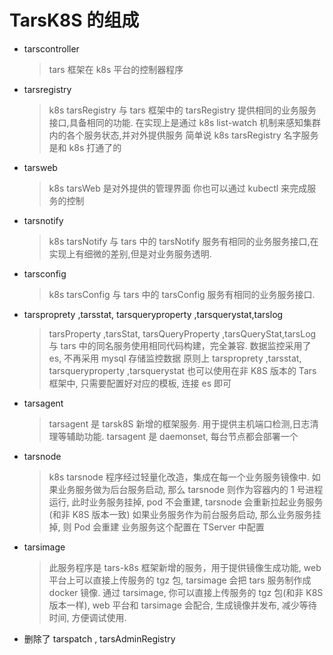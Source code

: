 # TarsK8S 的组成

- tarscontroller

  > tars 框架在 k8s 平台的控制器程序

- tarsregistry

  > k8s tarsRegistry 与 tars 框架中的 tarsRegistry 提供相同的业务服务接口,具备相同的功能. 在实现上是通过 k8s list-watch 机制来感知集群内的各个服务状态,并对外提供服务
  > 简单说 k8s tarsRegistry 名字服务是和 k8s 打通了的

- tarsweb

  > k8s tarsWeb 是对外提供的管理界面
  > 你也可以通过 kubectl 来完成服务的控制

- tarsnotify

  > k8s tarsNotify 与 tars 中的 tarsNotify 服务有相同的业务服务接口,在实现上有细微的差别,但是对业务服务透明.

- tarsconfig

  > k8s tarsConfig 与 tars 中的 tarsConfig 服务有相同的业务服务接口.

- tarsproprety ,tarsstat, tarsqueryproperty ,tarsquerystat,tarslog

  > tarsProperty ,tarsStat, tarsQueryProperty ,tarsQueryStat,tarsLog 与 tars 中的同名服务使用相同代码构建，完全兼容.
  > 数据监控采用了 es, 不再采用 mysql 存储监控数据
  > 原则上 tarsproprety ,tarsstat, tarsqueryproperty ,tarsquerystat 也可以使用在非 K8S 版本的 Tars 框架中, 只需要配置好对应的模板, 连接 es 即可

- tarsagent

  > tarsagent 是 tarsk8S 新增的框架服务. 用于提供主机端口检测,日志清理等辅助功能.
  > tarsagent 是 daemonset, 每台节点都会部署一个

- tarsnode

  > k8s tarsnode 程序经过轻量化改造，集成在每一个业务服务镜像中.
  > 如果业务服务做为后台服务启动, 那么 tarsnode 则作为容器内的 1 号进程运行, 此时业务服务挂掉, pod 不会重建, tarsnode 会重新拉起业务服务(和非 K8S 版本一致)
  > 如果业务服务作为前台服务启动, 那么业务服务挂掉, 则 Pod 会重建
  > 业务服务这个配置在 TServer 中配置

- tarsimage

  > 此服务程序是 tars-k8s 框架新增的服务，用于提供镜像生成功能, web 平台上可以直接上传服务的 tgz 包, tarsimage 会把 tars 服务制作成 docker 镜像.
  > 通过 tarsimage, 你可以直接上传服务的 tgz 包(和非 K8S 版本一样), web 平台和 tarsimage 会配合, 生成镜像并发布, 减少等待时间, 方便调试使用.

- 删除了 tarspatch , tarsAdminRegistry
